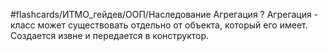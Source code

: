 #flashcards/ИТМО_гейдев/ООП/Наследование
Агрегация
?
Агрегация - класс может существовать отдельно от объекта, который его имеет. Создается извне и передается в конструктор.
